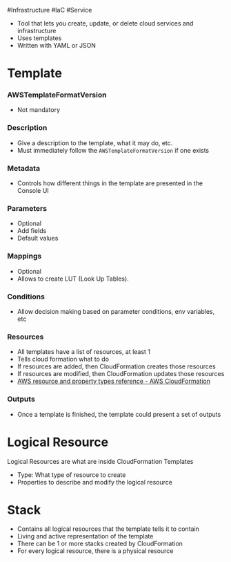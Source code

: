 #Infrastructure #IaC #Service 

- Tool that lets you create, update, or delete cloud services and infrastructure
- Uses templates
- Written with YAML or JSON

# Template
### AWSTemplateFormatVersion
- Not mandatory
### Description
- Give a description to the template, what it may do, etc.
- Must immediately follow the `AWSTemplateFormatVersion` if one exists

### Metadata
- Controls how different things in the template are presented in the Console UI

### Parameters
- Optional
- Add fields
- Default values
### Mappings
- Optional
- Allows to create LUT (Look Up Tables).

### Conditions
- Allow decision making based on parameter conditions, env variables, etc
### Resources
- All templates have a list of resources, at least 1
- Tells cloud formation what to do
- If resources are added, then CloudFormation creates those resources
- If resources are modified, then CloudFormation updates those resources
- [AWS resource and property types reference - AWS CloudFormation](https://docs.aws.amazon.com/AWSCloudFormation/latest/UserGuide/aws-template-resource-type-ref.html)
### Outputs
- Once a template is finished, the template could present a set of outputs 
# Logical Resource
Logical Resources are what are inside CloudFormation Templates
- Type: What type of resource to create
- Properties to describe and modify the logical resource

# Stack
- Contains all logical resources that the template tells it to contain
- Living and active representation of the template
- There can be 1 or more stacks created by CloudFormation
- For every logical resource, there is a physical resource
